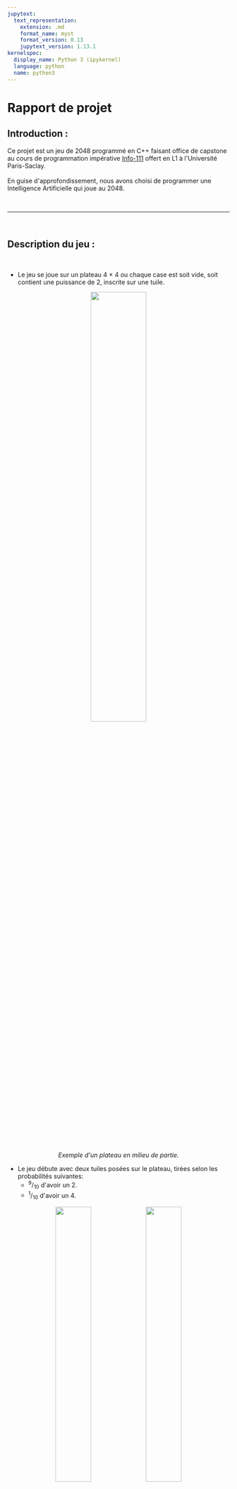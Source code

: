 ```yaml
---
jupytext:
  text_representation:
    extension: .md
    format_name: myst
    format_version: 0.13
    jupytext_version: 1.13.1
kernelspec:
  display_name: Python 3 (ipykernel)
  language: python
  name: python3
---
```


# Rapport de projet

<!-- *Les paragraphes en italique comme celui-ci vous donnent des
indications sur le contenu attendu; ils sont à supprimer une fois
votre rapport rédigé*

*Ce rapport pourra servir de support pour votre présentation orale*

*Soyez objectifs et factuels! Vous ne serez pas évalué sur ce que vous
affirmez, mais sur la pertinence et la justesse de ce que vous
affirmez.* -->

## Introduction :
Ce projet est un jeu de 2048 programmé en C++ faisant office de capstone au cours de programmation impérative <a href="https://nicolas.thiery.name/Enseignement/Info111/index.html">Info-111</a> offert en L1 à l'Université Paris-Saclay. <br><br>En guise d'approfondissement, nous avons choisi de programmer une Intelligence Artificielle qui joue au 2048.

<br>

------

<br>

## Description du jeu :

<br>

- Le jeu se joue sur un plateau 4 × 4 ou chaque case est soit vide, soit contient une puissance de 2, inscrite sur une tuile.

<p align="center">
  <img src="./docs/8.png" align="middle" style="width:50%"><br>
  <i>Exemple d'un plateau en milieu de partie.</i>
</p>

- Le jeu débute avec deux tuiles posées sur le plateau, tirées selon les probabilités suivantes: <ul><li><sup>9</sup>/<sub>10</sub> d'avoir un 2.</li><li><sup>1</sup>/<sub>10</sub> d'avoir un 4.</li></ul>

<p align="center">
  <img src="./docs/16.PNG" align="middle" style="width:40%">
  <img src="./docs/1.PNG" align="middle" style="width:40%">
  <br><i>Deux exemples de plateaux en début de partie.</i>
</p>

- Le joueur peut déplacer les tuiles en les faisant glisser toutes ensemble dans une même direction (haut, bas, droite, gauche).
- Les tuiles ne peuvent dépasser les bords du plateau.
- Si deux tuiles de même valeur 2<sup>k</sup> sont adjacentes pendant le glissement, alors elles se combinent en une unique tuile etiquetée par la somme des valeurs ( 2<sup>k+1</sup> ) .

<p align="center">
  <img src="./docs/1.PNG" align="middle" style="width:30%">
  <img src="./docs/2.PNG" align="middle" style="width:30%">
  <img src="./docs/3.PNG" align="middle" style="width:30%">
  <img src="./docs/4.PNG" align="middle" style="width:30%">
  <img src="./docs/5.PNG" align="middle" style="width:30%">
  <img src="./docs/6.PNG" align="middle" style="width:30%"><br>
  <i>Exemple des 6 premiers plateaux d'une partie,<br> l'utilisateur à ici joué dans l'ordre:<br> Droite - Bas - Bas - Bas - Droite </i>
</p>

- Le but du jeu est de créer une tuile portant le numero 2048. 

<p align="center">
  <img src="./docs/17.png" align="middle" style="width:50%"><br>
  <i>Cependant, on pourra continuer à jouer apres avoir atteint le but, en créant des tuiles avec des numéros plus grands et ainsi ameliorer indéfiniment son score.*</i><br> <br>

</p>

- \* : la tuile maximum est 2<sup>17</sup>=131072

<p align="center">
  <img src="./docs/18.jpg" align="middle" style="width:50%"><br>
  <i>La partie est terminée, on ne peut plus combiner de tuiles.</i>
</p>

- Le jeu se termine lorsque toutes les tuiles sont occupées et que plus aucun mouvement ne permet de combiner de tuiles.

<p align="center">
  <img src="./docs/7.png" align="middle" style="width:50%"><br>
  <i>On observe bien que la partie est perdue, aucun déplacement ne modifie le plateau et il n'y à aucune tuile 2048.</i>
</p>
<br>

- Chaque combinaison de tuiles rapporte au joueur un nombre de point équivalent à la valeur de la tuile aprés la combinaison.


<p align="center" style="display:inline-block">
  <img src="./docs/9.PNG" align="middle" style="width:30%">
  <img src="./docs/10.PNG" align="middle" style="width:30%">
  <img src="./docs/11.PNG" align="middle" style="width:30%">
  <img src="./docs/12.PNG" align="middle" style="width:30%">
  <img src="./docs/13.PNG" align="middle" style="width:30%">
  <img src="./docs/14.PNG" align="middle" style="width:30%">
  <img src="./docs/15.PNG" align="left" style="width:30%; margin-left:20%">
  <i><b>Exemple:</b> On observe l'augmentation <br>du score lors des combinaisons de cases. </i>
</p><br><br><br><br><br><br><br><br><br><br><br>
<br>

------

<br>
<br>
<br>
<br>

## Auteurs :
<br>

| Nom  | Prénom | Courriel | Groupe| Github |
| :-------------: | :-------------: | :-------------: | :-------------: | :-------------: |
| AIT BELKACEM  | Moncef Karim  | moncef.ait-belkacem@universite-paris-saclay.fr  | LDDIM2  |https://github.com/MK8BK|
| Chulilla-Aragon  | Pablo  | pablo.chulilla-aragon@universite-paris-saclay.fr  | LDDIM2  |https://github.com/pablo-chulilla|


<br>

------

<br>

## Résumé du travail effectué :

<!-- *Pour chaque niveau du sujet, décrire brièvement l'avancement de votre
projet. Exemples de réponses: «non traitée», «réalisée, documentée,
testée», «réalisée, sauf 2.3», «réalisée mais non testée», «réalisée
sauf 2.4 pour lequel notre programme ne compile pas». Pour les
questions «Aller plus loin» plus ouvertes, décrire plus en détail ce
que vous avez choisi de réaliser.*

*En plus du rapport, la documentation de chaque fonction dans le code
devra préciser son auteur et votre degré de confiance dans
l'implantation et les éléments factuels motivant cette confiance:
présence de tests, bogues et limitations connus, etc.* -->

**Niveau 0** : réalisée , documentée , testée.

**Niveau 1** : réalisée , documentée , testée.

**Niveau 2** : réalisée , documentée , testée.

**Niveau 3** **IA**:  réalisée, testée, à optimiser.

<br>

------

<br>

## Détails du travail effectué :

Nous regroupons ici les extraits les plus intéressants de chaque niveau.

Pour des raisons d'esthétique, nous utilisons du pseudo-code.

**Niveau 0 :**

Afin d'effectuer le déplacement vers la gauche d'un plateau, on implémente une fonction `collapseRowLeft()` et une fonction `mergeRowLeft()` qui nous pemettent d'effectuer le déplacement en trois étapes:
```{code-cell}
//deplacement vers la gauche d'un plateau

Pour chaque ligne du plateau:
    collapseRowLeft(ligne)
    mergeRowLeft(ligne);
    collapseRowleft(ligne);
```

On peut ensuite définir les trois autres deplacements en fonction du `deplacementGauche()` en créant une fonction `flippe90TrigPlus()` qui effectue la rotation d'un plateau de 90° dans le sens trigonometrique. Ainsi:
```{code-cell}
//deplacement vers la droite d'un plateau

flippe90TrigPlus(plateau)
flippe90TrigPlus(plateau)
deplacementGauche(plateau)
flippe90TrigPlus(plateau)
flippe90TrigPlus(plateau)

//deplacement vers le haut d'un plateau

flippe90TrigPlus(plateau)
deplacementGauche(plateau)
flippe90TrigPlus(plateau)
flippe90TrigPlus(plateau)
flippe90TrigPlus(plateau)

//deplacement vers le bas d'un plateau

flippe90TrigPlus(plateau)
deplacementDroite(plateau)
flippe90TrigPlus(plateau)
flippe90TrigPlus(plateau)
flippe90TrigPlus(plateau)
```

Définition d'une fonction `nouvelleTuile()` qui rajoute une nouvelle tuile à un plateau.

Aussi: définition d'une fonction `jeu()` afin de limiter la maintenance requise de `2048.cpp` .

**Niveau 1 :**

Utilisation de system("clear") afin de rafraichir l'écran du terminal.

Utilisation de la bibliothèque `<ncurses.h>` pour l'implémentation des couleurs mais aussi des flèches. À cet effet, création de deux variantes de la fonction `jeu()`: 
- `jeu_moderne()` : avec flèches.
- `jeu_moderne_couleur()` : avec flèches et couleurs.

Le but étant d'offrir le maximum de fonctionnalités sans provoquer de bugs *(exemple: terminal ne supportant pas de couleurs)*.

Définition de la fonction `score()` par récurrence:
```{code-celle}
score( ancien score , ancien plateau , nouveau plateau ):
    pour toute puissance de deux allant de 2^1 à 2^17:
        si l'occurence de cette puissance augmente suite au deplacement: 
            ajouter son double*l'augmentation au score
        si l'occurence de cette puissance reste la meme, mais que l'occurence de son double augmente:
          ajouter sa valeur*l'augmentation de son double*2

```
<i>NB: création d'une fonction deplacement() légérement modifiée, afin d'effectuer un déplacement sans ajouter de nouvelle tuile.</i>

**Niveau 2 :**

Utilisation de git comme système de contrôle de version.

Utilisation de Github pour le stockage du repositoire @<a href="https://github.com/MK8BK/ldd2048s1">lien</a>.

Utilisation d'un makefile pour le jeu 2048 et pour l'IA

**Niveau 3 :**

Nous avons decidé de programmer une IA.

L'IA reçoit un plateau à l'iteration N, effectue ses déplacements possibles, attribue un score à chacun de ses déplacements, et enfin selectionne le plus avantageux. Biensur le communique au simulateur.

Voici un diagramme explicatif.

<p align="center">
  <img src="./docs/ia_algo_blueprint.png" align="middle" style="width:90%; max-width:500px"><br>
  <i>Diagramme de l'algorithme de l'IA.</i><br> <br>
</p>

l'IA est composée de 4 parties:

  - modele (fonctions de base requises pour le déplacement d'un plateau).
  - io (fonctions d'entrées et de sorties requises pour la lecture et la communication des déplacements).
  - helper (fonctions auxiliaires qui permettent de décomposer le choix du déplacement).
  - favor (fonctions faveurs, attribuent des scores sur différentes caractéristiques d'un plateau transformé).

Voici un diagramme explicatif.

<p align="center">
  <img src="./docs/ia_blueprint.png" align="middle" style="width:80%; max-width:300px; max-height:500px"><br>
  <i>Diagramme de la structure de l'IA et son interaction avec le simulateur.</i><br> <br>
</p>

Les critères d'évaluation de la faveur d'un déplacement sont exprimées par quatre fonctions:
  - `decroissance_favor()` (Le degré de formation d'une chaine décroissante en serpentin sur le plateau)
  - `adjacency_favor()` (l'adjacence des tuiles entre elles).
  - `stability_favor()` (le taux de changement du plateau, evite les mélanges excessifs)
  - `incremented_score_favor()` (l'augmentation du score).

<p align="center">
  <img src="./docs/snake.png" align="middle" style="width:40%; max-width:500px; max-height:500px; margin-right:12px"><img src="./docs/snake2.jpg" align="middle" style="width:40%; max-width:500px; max-height:500px"><br>
  <i>exemples variés de différents degrés de formation d'une chaine décroissante en serpentin sur le plateau</i><br> <br>
</p>



Ces fonctions sont appelées par la fonction `eval_move()`, qui leur attribue à chacune un poids w<sub>n</sub> qu'elle lit dans un fichier w.txt (ce qui permet de considérables optimisations).

À son tour, la fonction `eval_move()` est appelée par la fonction `ai_answer()`. Cette fonction évalue les quatres déplacements et renvoie le plus avantageux. La fonction `main()` de `2048_IA.cpp` se charge ensuite de l'incrémentation du numéro d'iteration et de l'écriture de la réponse. La balle est dans le camp du simulateur.

**Résultats:**

<p align="center">
  <img src="./docs/milestone512.PNG" align="middle" style="width:40%; max-width:500px; max-height:500px; margin-right:12px"><img src="./docs/milestone512.PNG" align="middle" style="width:40%; max-width:500px; max-height:500px"><br>
  <i>Quelques résultats avec trés peu d'optimisation.</i><br> <br>
</p>

L'IA arrive presque toujours à au moins 512, et <sup>1</sup>/<sub>3</sub> à 1024.

Ces résultats ne sont pas encore assez concluants, des optimisations devront être effectuées. Aussi peut-être l'ajout de nouvelles fonctions de faveur, ou la supression de certaines.  


Du fait de ces scores peu encourageants, nous avons choisi le nom suivant pour l'IA lors du tournois: `BET`
<br>

------

<br>

## Démonstration
<!-- 
*Soutenez ce que vous affirmez dans la section précédente au moyen de
quelques exemples **bien choisis**. Vous pourrez par exemple compiler et
lancer certains de vos programmes, lancer des tests, etc.*

*À titre d'inspiration, vous trouverez ci-dessous comment compiler un
programme du projet depuis cette feuille. Notez comment on lance une
commande shell en la préfixant d'un point d'exclamation.*

*Ne gardez que des exemples pertinents qui mettent en valeur votre
travail. Inutile de perdre du temps sur le premier programme si vous
avez fait les suivants plus compliqués; l'auditeur se doutera bien que
vous avez réussi à le faire.* -->
Pour le jeu :
```{code-cell} ipython3
cd 12/ && make clean && make && ./2048 && cd ..
```

<br>

Petite présentation orales et visuelles des fonctions `eval_move()` et `decroissance_favor()`.

<br>

Pour l'IA :
```{code-cell} ipython3
//ouvrir deux terminaux et naviguer vers le repositoire

//dans le premier
cd /archive/tournois && ./tournois_simulation

//dans le deuxieme
cd ia/ && make clean && make && ./2048_IA
```

<br>

------

<br>

## Organisation du travail

<!-- *Décrire en quelques phrases comment vous vous êtes organisés pour
travailler sur le projet: nombre d'heures consacrées au projet,
répartition du travail dans le binôme, moyens mis en œuvre pour
collaborer, etc. Si vous avez bénéficié d'aide (en dehors de celle
de vos enseigants), précisez le.* -->

Nombre d'heures: 

- niveau 0: 16 heures.
- niveau 1: 4 heures.
- niveaux 2: 0 heures (déja implémenté).
- niveau 3 14 heures.

Répartition du travail:
- niveau 0: Moncef.
- niveau 1: Pablo.
- niveau 2: ...(déja implémenté).
- niveau 3: Algorithmie Moncef - stratégie de jeu collaborative.

Moyens de collaboration:
  - Discussions Github.
  - Issues Github.
  - Discord.
  - Bibliothèque Universitaire.

<p align="center">
  <img src="./docs/contribm.PNG" align="middle" style="width:30%; max-width:500px; max-height:500px; margin-right:12px"><img src="./docs/contribp.png" align="middle" style="width:30%; max-width:500px; max-height:500px"><img src="./docs/contributors.PNG" align="middle" style="width:30%; max-width:500px;height:100%"><br>
  <i>Historique des contributions: Moncef - Pablo 2021</i><br> <br>
</p>


<br>

------

<br>

## Prise de recul

<!-- *Décrire en quelques phrases les difficultés rencontrées, ce que vous
avez appris à l'occasion du projet, le cas échéant comment vous vous y
prendriez si vous aviez à le refaire.* -->

Les difficultés:
  - L'IA n'est toujours pas satisfaisante.

 Ce que nous avons appris:
  - L'importance de la modularité.
  - L'importance des tests.
  - Gestion du temps et des priorités.
  - La nécessité de la collaboration.
  - Développement des capacités de problem-solving.
  - Développement des capacités de problem-creating.